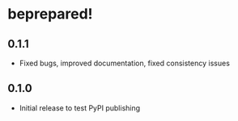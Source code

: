 # beprepared!

## 0.1.1

- Fixed bugs, improved documentation, fixed consistency issues

## 0.1.0

- Initial release to test PyPI publishing
